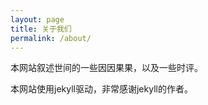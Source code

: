 ```yaml
---
layout: page
title: 关于我们
permalink: /about/
---
```


本网站叙述世间的一些因因果果，以及一些时评。

本网站使用jekyll驱动，非常感谢jekyll的作者。